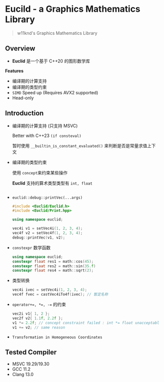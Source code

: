# Eucild - a Graphics Mathematics Library
> w11knd's Graphics Mathematics Library

## Overview
- **Euclid** 是一个基于 C++20 的图形数学库

**Features**

- 编译期的计算支持
- 编译期的类型约束
- `SIMD` Speed up (Requires AVX2 supported)
- Head-only

## Introduction
- 编译期的计算支持 (只支持 MSVC)
  
  Better with C++23 `(if consteval)`

  暂时使用 `__builtin_is_constant_evaluated()` 来判断是否是常量求值上下文

- 编译期的类型约束
  
   使用 `concept`来约束某些操作
    
    **Euclid** 支持的算术类型类型有 `int, float`
  ```c++

  ```
- `euclid::debug::printVec(...args)`
  ```c++
  #include <Euclid/Euclid.h>
  #include <Euclid/Print.hpp>

  using namespace euclid;

  vec4i v1 = setVec4i(1, 2, 3, 4);
  vec4f v2 = setVec4f(1, 2, 3, 4);
  debug::printVec(v1, v2);

  ```

- `constexpr` 数学函数
  ```c++
  using namespace euclid;
  constexpr float res1 = math::cos(45);
  constexpr float res2 = math::sin(35.f)
  constexpr float res4 = math::sqrt(2);
  ```

- 类型转换

  ```c++
  vec4i ivec = setVec4i(1, 2, 3, 4);
  vec4f fvec = castVec4iTo4f(ivec); // 暂定名称
  ```

- `operator+=, *=, -=` 的约束
  ```c++
  vec2i v1{ 1, 2 };
  vec2f v2{ 1.1f, 2.2f };
  v1 *= 2.2f; // concept constraint failed : int *= float unacceptable precision loss
  v1 += v2; // same reason
  ```

- `Transformation in Homogeneous Coordinates`

## Tested Compiler
- MSVC 19.29/19.30
- GCC 11.2
- Clang 13.0